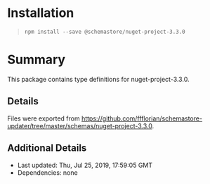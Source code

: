 # Installation
> `npm install --save @schemastore/nuget-project-3.3.0`

# Summary
This package contains type definitions for nuget-project-3.3.0.

## Details
Files were exported from https://github.com/ffflorian/schemastore-updater/tree/master/schemas/nuget-project-3.3.0.

## Additional Details
* Last updated: Thu, Jul 25, 2019, 17:59:05 GMT
* Dependencies: none
